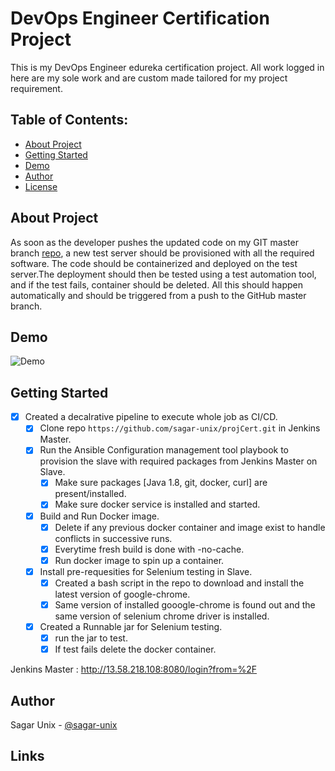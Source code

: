 # **DevOps Engineer Certification Project** #
This is my DevOps Engineer edureka certification project. All work logged in here are my sole work and are custom made tailored for my project requirement.

## Table of Contents:
  - [About Project](#about-project)
  - [Getting Started](#getting-started)
  - [Demo](#usage)
  - [Author](#author)
  - [License](#license)

## About Project ##
As soon as the developer pushes the updated code on my GIT master branch [repo][1], a new test server should be provisioned with all the required software. The code should be containerized and deployed on the test server.The deployment should then be tested using a test automation tool, and if the test fails, container should be deleted. All this should happen automatically and should be triggered from a push to the GitHub master branch.

## Demo
 ![Demo][2]

## Getting Started ##
- [x] Created a decalrative pipeline to execute whole job as CI/CD.
  - [x] Clone repo `https://github.com/sagar-unix/projCert.git` in Jenkins Master.
  - [x] Run the Ansible Configuration management tool playbook to provision the slave with required packages from Jenkins Master on Slave.
    - [x] Make sure packages [Java 1.8, git, docker, curl] are present/installed.
    - [x] Make sure docker service is installed and started.
  - [x] Build and Run Docker image.
    - [x] Delete if any previous docker container and image exist to handle conflicts in successive runs.
    - [x] Everytime fresh build is done with -no-cache.
    - [x] Run docker image to spin up a container.
  - [x] Install pre-requesities for Selenium testing in Slave.
    - [x] Created a bash script in the repo to download and install the latest version of google-chrome.
    - [x] Same version of installed gooogle-chrome is found out and the same version of selenium chrome driver is installed.
  - [x] Created a Runnable jar for Selenium testing.
    - [x] run the jar to test.
    - [x] If test fails delete the docker container.

Jenkins Master : http://13.58.218.108:8080/login?from=%2F


## Author
Sagar Unix - [@sagar-unix](https://github.com/sagar-unix)

## Links
[1]: https://github.com/sagar-unix/projCert.git "Sagar-GitHub-Repo"
[2]: https://github.com/sagar-unix/devopseng/blob/master/docs/sagar_unix_demo.gif "Sagar-DevOps-Demo"